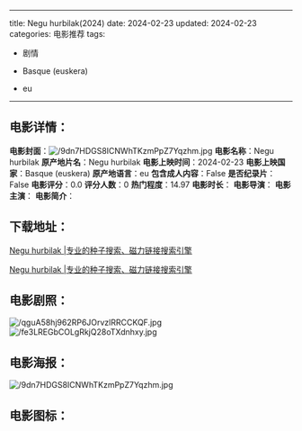 
---
title: Negu hurbilak(2024)
date: 2024-02-23
updated: 2024-02-23
categories: 电影推荐
tags:
- 剧情

- Basque (euskera)
- eu
---


> 

## **电影详情**：

**电影封面**：<img src="https://image.tmdb.org/t/p/w200/9dn7HDGS8ICNWhTKzmPpZ7Yqzhm.jpg" alt="/9dn7HDGS8ICNWhTKzmPpZ7Yqzhm.jpg" title="/9dn7HDGS8ICNWhTKzmPpZ7Yqzhm.jpg">
**电影名称**：Negu hurbilak
**原产地片名**：Negu hurbilak
**电影上映时间**：2024-02-23
**电影上映国家**：Basque (euskera)
**原产地语言**：eu
**包含成人内容**：False
**是否纪录片**：False
**电影评分**：0.0
**评分人数**：0
**热门程度**：14.97
**电影时长**：
**电影导演**：
**电影主演**：
**电影简介**：

## **下载地址**：
[Negu hurbilak |专业的种子搜索、磁力链接搜索引擎](https://movie.amd794.com:2083/?search=Negu%20hurbilak&ordering=&mode=match_phrase&page_size=10&page=1)

[Negu hurbilak |专业的种子搜索、磁力链接搜索引擎](https://movie.amd794.com:2083/?search=Negu%20hurbilak&ordering=&mode=match_phrase&page_size=10&page=1)
 

## **电影剧照**：
<img src="https://image.tmdb.org/t/p/original/qguA58hj962RP6JOrvzlRRCCKQF.jpg" alt="/qguA58hj962RP6JOrvzlRRCCKQF.jpg" title="/qguA58hj962RP6JOrvzlRRCCKQF.jpg"><img src="https://image.tmdb.org/t/p/original/fe3LREGbCOLgRkjQ28oTXdnhxy.jpg" alt="/fe3LREGbCOLgRkjQ28oTXdnhxy.jpg" title="/fe3LREGbCOLgRkjQ28oTXdnhxy.jpg">

## **电影海报**：
<img src="https://image.tmdb.org/t/p/original/9dn7HDGS8ICNWhTKzmPpZ7Yqzhm.jpg" alt="/9dn7HDGS8ICNWhTKzmPpZ7Yqzhm.jpg" title="/9dn7HDGS8ICNWhTKzmPpZ7Yqzhm.jpg">

## **电影图标**：

